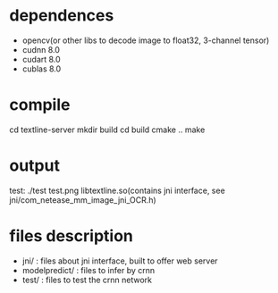 # dependences
* opencv(or other libs to decode image to float32, 3-channel tensor)
* cudnn 8.0
* cudart 8.0
* cublas 8.0

# compile
cd textline-server
mkdir build
cd build
cmake ..
make

# output
test: ./test test.png
libtextline.so(contains jni interface, see jni/com_netease_mm_image_jni_OCR.h)

# files description
* jni/ : files about jni interface, built to offer web server
* modelpredict/ : files to infer by crnn
* test/ : files to test the crnn network

